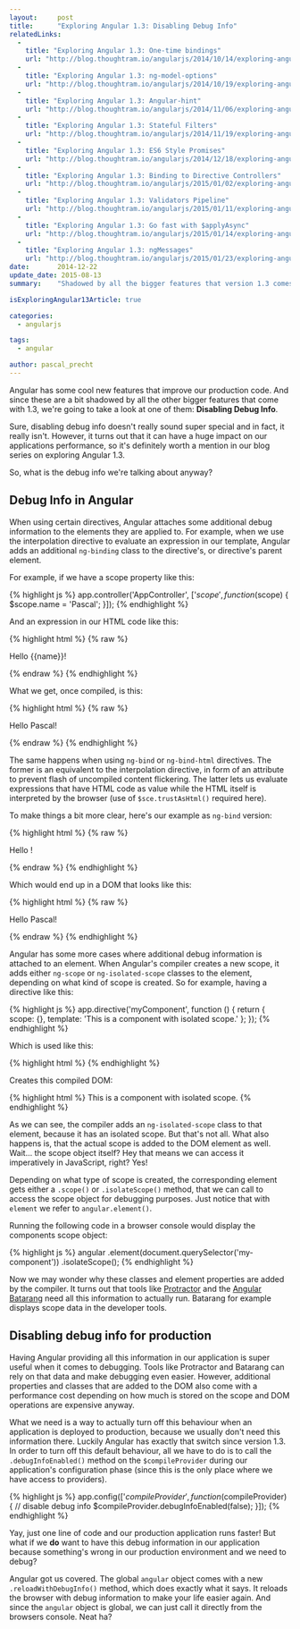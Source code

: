 ```yaml
---
layout:     post
title:      "Exploring Angular 1.3: Disabling Debug Info"
relatedLinks:
  -
    title: "Exploring Angular 1.3: One-time bindings"
    url: "http://blog.thoughtram.io/angularjs/2014/10/14/exploring-angular-1.3-one-time-bindings.html"
  -
    title: "Exploring Angular 1.3: ng-model-options"
    url: "http://blog.thoughtram.io/angularjs/2014/10/19/exploring-angular-1.3-ng-model-options.html"
  -
    title: "Exploring Angular 1.3: Angular-hint"
    url: "http://blog.thoughtram.io/angularjs/2014/11/06/exploring-angular-1.3-angular-hint.html"
  -
    title: "Exploring Angular 1.3: Stateful Filters"
    url: "http://blog.thoughtram.io/angularjs/2014/11/19/exploring-angular-1.3-stateful-filters.html"
  -
    title: "Exploring Angular 1.3: ES6 Style Promises"
    url: "http://blog.thoughtram.io/angularjs/2014/12/18/exploring-angular-1.3-es6-style-promises.html"
  -
    title: "Exploring Angular 1.3: Binding to Directive Controllers"
    url: "http://blog.thoughtram.io/angularjs/2015/01/02/exploring-angular-1.3-bindToController.html"
  -
    title: "Exploring Angular 1.3: Validators Pipeline"
    url: "http://blog.thoughtram.io/angularjs/2015/01/11/exploring-angular-1.3-validators-pipeline.html"
  -
    title: "Exploring Angular 1.3: Go fast with $applyAsync"
    url: "http://blog.thoughtram.io/angularjs/2015/01/14/exploring-angular-1.3-speed-up-with-applyAsync.html"
  -
    title: "Exploring Angular 1.3: ngMessages"
    url: "http://blog.thoughtram.io/angularjs/2015/01/23/exploring-angular-1.3-ngMessages.html"
date:       2014-12-22
update_date: 2015-08-13
summary:    "Shadowed by all the bigger features that version 1.3 comes with, smaller features like disabling debug info for production code, do not really get the attention they deserve. This article details how to give your app a performance boost in production environments with just a single line of code."

isExploringAngular13Article: true

categories: 
  - angularjs

tags:
  - angular

author: pascal_precht
---
```


Angular has some cool new features that improve our production code. And since these are a bit shadowed by all the other bigger features that come with 1.3, we're going to take a look at one of them: **Disabling Debug Info**.

Sure, disabling debug info doesn't really sound super special and in fact, it really isn't. However, it turns out that it can have a huge impact on our applications performance, so it's definitely worth a mention in our blog series on exploring Angular 1.3. 

So, what is the debug info we're talking about anyway?

## Debug Info in Angular

When using certain directives, Angular attaches some additional debug information to the elements they are applied to. For example, when we use the interpolation directive to evaluate an expression in our template, Angular adds an additional `ng-binding` class to the directive's, or directive's parent element.

For example, if we have a scope property like this:

{% highlight js %}
app.controller('AppController', ['$scope', function ($scope) {
  $scope.name = 'Pascal';
}]);
{% endhighlight %}

And an expression in our HTML code like this:

{% highlight html %}
{% raw %}
<p>Hello {{name}}!</p>
{% endraw %}
{% endhighlight %}

What we get, once compiled, is this:

{% highlight html %}
{% raw %}
<p class="ng-binding">Hello Pascal!</p>
{% endraw %}
{% endhighlight %}

The same happens when using `ng-bind` or `ng-bind-html` directives. The former is an equivalent to the interpolation directive, in form of an attribute to prevent flash of uncompiled content flickering. The latter lets us evaluate expressions that have HTML code as value while the HTML itself is interpreted by the browser (use of `$sce.trustAsHtml()` required here). 

To make things a bit more clear, here's our example as `ng-bind` version:

{% highlight html %}
{% raw %}
<p>Hello <span ng-bind="name"></span>!</p>
{% endraw %}
{% endhighlight %}

Which would end up in a DOM that looks like this:

{% highlight html %}
{% raw %}
<p>Hello <span class="ng-binding" ng-bind="name">Pascal</span>!</p>
{% endraw %}
{% endhighlight %}

Angular has some more cases where additional debug information is attached to an element. When Angular's compiler creates a new scope, it adds either `ng-scope` or `ng-isolated-scope` classes to the element, depending on what kind of scope is created. So for example, having a directive like this:

{% highlight js %}
app.directive('myComponent', function () {
  return {
    scope: {},
    template: 'This is a component with isolated scope.'
  };
});
{% endhighlight %}

Which is used like this:

{% highlight html %}
<my-component></my-component>
{% endhighlight %}

Creates this compiled DOM:

{% highlight html %}
<my-component class="ng-isolated-scope">
  This is a component with isolated scope.
</my-component>
{% endhighlight %}

As we can see, the compiler adds an `ng-isolated-scope` class to that element, because it has an isolated scope. But that's not all. What also happens is, that the actual scope is added to the DOM element as well. Wait... the scope object itself? Hey that means we can access it imperatively in JavaScript, right? Yes!

Depending on what type of scope is created, the corresponding element gets either a `.scope()` or `.isolateScope()` method, that we can call to access the scope object for debugging purposes. Just notice that with `element` we refer to `angular.element()`.

Running the following code in a browser console would display the components scope object:

{% highlight js %}
angular
  .element(document.querySelector('my-component'))
  .isolateScope();
{% endhighlight %}

Now we may wonder why these classes and element properties are added by the compiler. It turns out that tools like [Protractor](http://angular.github.io/protractor/#/) and the [Angular Batarang](https://chrome.google.com/webstore/detail/angularjs-batarang/ighdmehidhipcmcojjgiloacoafjmpfk?hl=en) need all this information to actually run. Batarang for example displays scope data in the developer tools.

## Disabling debug info for production

Having Angular providing all this information in our application is super useful when it comes to debugging. Tools like Protractor and Batarang can rely on that data and make debugging even easier. However, additional properties and classes that are added to the DOM also come with a performance cost depending on how much is stored on the scope and DOM operations are expensive anyway.

What we need is a way to actually turn off this behaviour when an application is deployed to production, because we usually don't need this information there. Luckily Angular has exactly that switch since version 1.3. In order to turn off this default behaviour, all we have to do is to call the `.debugInfoEnabled()` method on the `$compileProvider` during our application's configuration phase (since this is the only place where we have access to providers).


{% highlight js %}
app.config(['$compileProvider', function ($compileProvider) {
  // disable debug info
  $compileProvider.debugInfoEnabled(false);
}]);
{% endhighlight %}

Yay, just one line of code and our production application runs faster! But what if we **do** want to have this debug information in our application because something's wrong in our production environment and we need to debug?

Angular got us covered. The global `angular` object comes with a new `.reloadWithDebugInfo()` method, which does exactly what it says. It reloads the browser with debug information to make your life easier again. And since the `angular` object is global, we can just call it directly from the browsers console. Neat ha?
